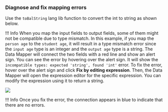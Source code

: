 ### Diagnose and fix mapping errors

Use the `toBalString` lang lib function to convert the int to string as shown below.

!!! Info
    When you map the input fields to output fields, some of them might not be compatible due to type mismatch. In this example, if you map the `person age` to the `student age`, it will result in a type mismatch error since the `input age` type is an integer and the `output age` type is a string. The Data Mapper will connect the two fields with a red line and show an alert sign. You can see the error by hovering over the alert sign. It will show the `incompatible types: expected 'string', found 'int'` error. To fix the error, hover over the alert sign and click **Fix by editing expression**. Then, the Data Mapper will open the expression editor for the specific expression. You can modify the expression using it to return a string.

<img src="https://wso2.com/ballerina/vscode/docs/img/visual-programming/datamapper/fix-diagnostics.gif" class="cInlineImage-full"/>

!!! Info
    Once you fix the error, the connection appears in blue to indicate that there are no errors.